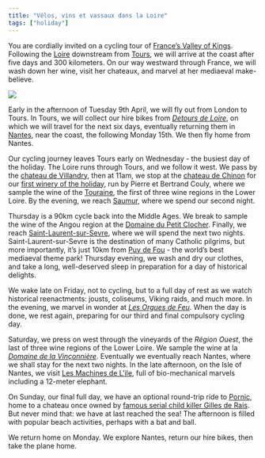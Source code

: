 ```yaml
---
title: "Vélos, vins et vassaux dans la Loire"
tags: ["holiday"]
---
```


You are cordially invited on a cycling tour of [France’s Valley of Kings](https://en.wikipedia.org/wiki/Loire_Valley). 
Following the [Loire](https://en.wikipedia.org/wiki/Loire_(river)) 
downstream from [Tours](https://en.wikipedia.org/wiki/Tours), 
we will arrive at the coast after five days and 300 kilometers. 
On our way westward through France, 
we will wash down her wine, 
visit her chateaux, 
and marvel at her mediaeval make-believe.

<img src="{% link assets/2019-04-09/route.png %}"/>

Early in the afternoon of Tuesday 9th April, 
we will fly out from London to Tours. 
In Tours, we will collect our hire bikes from [_Detours de Loire_](https://detoursdeloire.com), 
on which we will travel for the next six days, 
eventually returning them in [Nantes](https://en.wikipedia.org/wiki/Nantes), near the coast, 
the following Monday 15th. 
We then fly home from Nantes.

Our cycling journey leaves Tours early on Wednesday - 
the busiest day of the holiday. 
The Loire runs through Tours, and we follow it west. 
We pass by the [chateau de Villandry](https://en.wikipedia.org/wiki/Ch%C3%A2teau_de_Villandry), 
then at 11am, we stop at the [chateau de Chinon](https://en.wikipedia.org/wiki/Ch%C3%A2teau_de_Chinon) 
for our [first winery of the holiday](http://www.pb-couly.com/index.php), 
run by Pierre et Bertrand Couly, 
where we sample the wine of the [Touraine](https://en.wikipedia.org/wiki/Touraine), 
the first of three wine regions in the Lower Loire. 
By the evening, we reach [Saumur](https://en.wikipedia.org/wiki/Saumur), 
where we spend our second night.

Thursday is a 90km cycle back into the Middle Ages. 
We break to sample the wine of the Angou region at the [Domaine du Petit Clocher](http://www.domainedupetitclocher.fr/fr/). 
Finally, we reach [Saint-Laurent-sur-Sevre](https://en.wikipedia.org/wiki/Saint-Laurent-sur-S%C3%A8vre), 
where we will spend the next two nights. 
Saint-Laurent-sur-Sevre is the destination of many Catholic pilgrims, 
but more importantly, it’s just 10km from [Puy de Fou](https://en.wikipedia.org/wiki/Puy_du_Fou) - 
the world’s best mediaeval theme park! 
Thursday evening, we wash and dry our clothes, 
and take a long, well-deserved sleep 
in preparation for a day of historical delights.

We wake late on Friday, 
not to cycling, 
but to a full day of rest as we watch historical reenactments: 
jousts, coliseums, Viking raids, and much more. 
In the evening, we marvel in wonder at [_Les Orgues de Feu_](https://www.puydufou.com/en/les-orgues-de-feu). 
When the day is done, we rest again, preparing for our third and final compulsory cycling day.

Saturday, we press on west through the vineyards of the _Région Ouest_, 
the last of three wine regions of the Lower Loire. 
We sample the wine at la [_Domaine de la Vinçonnière_](https://www.vigneron-independant.com/domaine-de-la-vinconniere). 
Eventually we eventually reach Nantes, where we shall stay for the next two nights. 
In the late afternoon, on the Isle of Nantes, 
we visit [Les Machines de L'ile](https://en.wikipedia.org/wiki/Machines_of_the_Isle_of_Nantes), 
full of bio-mechanical marvels including a 12-meter elephant.

On Sunday, our final full day, 
we have an optional round-trip ride to [Pornic](https://en.wikipedia.org/wiki/Pornic), 
home to a chateau once owned by [famous serial child killer Gilles de Rais](https://en.wikipedia.org/wiki/Gilles_de_Rais). 
But never mind that: we have at last reached the sea! 
The afternoon is filled with popular beach activities, perhaps with a bat and ball.

We return home on Monday. 
We explore Nantes, 
return our hire bikes, 
then take the plane home.